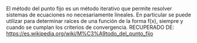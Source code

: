 El método del punto fijo es un método iterativo que permite resolver sistemas de ecuaciones no necesariamente lineales. En particular se puede utilizar para determinar raíces de una función de la forma f(x), siempre y cuando se cumplan los criterios de convergencia. 
RECUPERADO DE: https://es.wikipedia.org/wiki/M%C3%A9todo_del_punto_fijo
